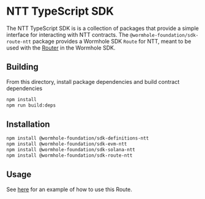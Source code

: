 # NTT TypeScript SDK

The NTT TypeScript SDK is is a collection of packages that provide a simple interface for interacting with NTT contracts. The `@wormhole-foundation/sdk-route-ntt` package provides a Wormhole SDK `Route` for NTT, meant to be used with the [Router](https://github.com/wormhole-foundation/connect-sdk/blob/main/examples/src/router.ts) in the Wormhole SDK.

## Building

From this directory, install package dependencies and build contract dependencies

```bash
npm install
npm run build:deps
```

## Installation

```bash
npm install @wormhole-foundation/sdk-definitions-ntt
npm install @wormhole-foundation/sdk-evm-ntt
npm install @wormhole-foundation/sdk-solana-ntt
npm install @wormhole-foundation/sdk-route-ntt
```

## Usage

See [here](examples/src/route.ts) for an example of how to use this Route.
